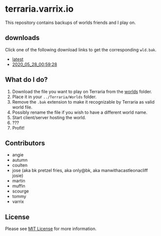 # terraria.varrix.io

This repository contains backups of worlds friends and I play on.

## downloads
Click one of the following download links to get the corresponding `wld.bak`.

- [latest]
- [2020_05_28_00:59:28]

## What do I do?

1. Download the file you want to play on Terraria from the [worlds](worlds/) folder.
2. Place it in your `../Terraria/Worlds` folder.
3. Remove the `.bak` extension to make it recognizable by Terraria as valid world file.
4. Possibly rename the file if you wish to have a different world name.
5. Start client/server hosting the world.
6. ???
7. Profit!

## Contributors
- angie
- autumn
- coulten 
- jose (aka bk pretzel fries, aka only@bk, aka manwithacastleonacliff josie)
- martin
- muffin
- scourge
- tommy
- varrix

## License
Please see [MIT License](LICENSE) for more information.

[latest]: https://github.com/varrix/terraria-worlds.varrix.io/raw/master/worlds/expertclass-2020_05_28_00:59:28.wld.bak
[2020_05_28_00:59:28]: https://github.com/varrix/terraria-worlds.varrix.io/raw/master/worlds/expertclass-2020_05_28_00:59:28.wld.bak
